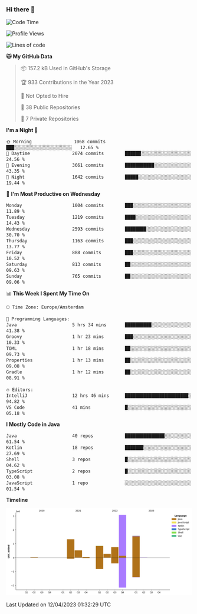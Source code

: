 ### Hi there 👋


<!--START_SECTION:waka-->
![Code Time](http://img.shields.io/badge/Code%20Time-3%2C148%20hrs%2023%20mins-blue)

![Profile Views](http://img.shields.io/badge/Profile%20Views-1-blue)

![Lines of code](https://img.shields.io/badge/From%20Hello%20World%20I%27ve%20Written-8.4%20million%20lines%20of%20code-blue)

**🐱 My GitHub Data** 

> 📦 157.2 kB Used in GitHub's Storage 
 > 
> 🏆 933 Contributions in the Year 2023
 > 
> 🚫 Not Opted to Hire
 > 
> 📜 38 Public Repositories 
 > 
> 🔑 7 Private Repositories 
 > 
**I'm a Night 🦉** 

```text
🌞 Morning                1068 commits        ███░░░░░░░░░░░░░░░░░░░░░░   12.65 % 
🌆 Daytime                2074 commits        ██████░░░░░░░░░░░░░░░░░░░   24.56 % 
🌃 Evening                3661 commits        ███████████░░░░░░░░░░░░░░   43.35 % 
🌙 Night                  1642 commits        █████░░░░░░░░░░░░░░░░░░░░   19.44 % 
```
📅 **I'm Most Productive on Wednesday** 

```text
Monday                   1004 commits        ███░░░░░░░░░░░░░░░░░░░░░░   11.89 % 
Tuesday                  1219 commits        ████░░░░░░░░░░░░░░░░░░░░░   14.43 % 
Wednesday                2593 commits        ████████░░░░░░░░░░░░░░░░░   30.70 % 
Thursday                 1163 commits        ███░░░░░░░░░░░░░░░░░░░░░░   13.77 % 
Friday                   888 commits         ███░░░░░░░░░░░░░░░░░░░░░░   10.52 % 
Saturday                 813 commits         ██░░░░░░░░░░░░░░░░░░░░░░░   09.63 % 
Sunday                   765 commits         ██░░░░░░░░░░░░░░░░░░░░░░░   09.06 % 
```


📊 **This Week I Spent My Time On** 

```text
🕑︎ Time Zone: Europe/Amsterdam

💬 Programming Languages: 
Java                     5 hrs 34 mins       ██████████░░░░░░░░░░░░░░░   41.38 % 
Groovy                   1 hr 23 mins        ███░░░░░░░░░░░░░░░░░░░░░░   10.33 % 
TOML                     1 hr 18 mins        ██░░░░░░░░░░░░░░░░░░░░░░░   09.73 % 
Properties               1 hr 13 mins        ██░░░░░░░░░░░░░░░░░░░░░░░   09.08 % 
Gradle                   1 hr 12 mins        ██░░░░░░░░░░░░░░░░░░░░░░░   08.91 % 

🔥 Editors: 
IntelliJ                 12 hrs 46 mins      ████████████████████████░   94.82 % 
VS Code                  41 mins             █░░░░░░░░░░░░░░░░░░░░░░░░   05.18 % 
```

**I Mostly Code in Java** 

```text
Java                     40 repos            ███████████████░░░░░░░░░░   61.54 % 
Kotlin                   18 repos            ███████░░░░░░░░░░░░░░░░░░   27.69 % 
Shell                    3 repos             █░░░░░░░░░░░░░░░░░░░░░░░░   04.62 % 
TypeScript               2 repos             █░░░░░░░░░░░░░░░░░░░░░░░░   03.08 % 
JavaScript               1 repo              ░░░░░░░░░░░░░░░░░░░░░░░░░   01.54 % 
```



**Timeline**

![Lines of Code chart](https://raw.githubusercontent.com/powercasgamer/powercasgamer/master/assets/bar_graph.png)


 Last Updated on 12/04/2023 01:32:29 UTC
<!--END_SECTION:waka-->
